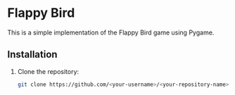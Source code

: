 # Flappy Bird

This is a simple implementation of the Flappy Bird game using Pygame.

## Installation

1. Clone the repository:
   ```bash
   git clone https://github.com/<your-username>/<your-repository-name>.git
